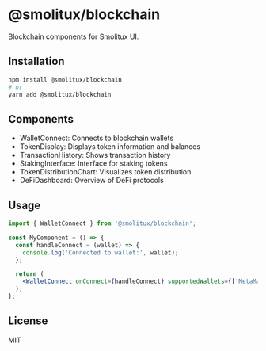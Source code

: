 # @smolitux/blockchain

Blockchain components for Smolitux UI.

## Installation

```bash
npm install @smolitux/blockchain
# or
yarn add @smolitux/blockchain
```

## Components

- WalletConnect: Connects to blockchain wallets
- TokenDisplay: Displays token information and balances
- TransactionHistory: Shows transaction history
- StakingInterface: Interface for staking tokens
- TokenDistributionChart: Visualizes token distribution
- DeFiDashboard: Overview of DeFi protocols

## Usage

```jsx
import { WalletConnect } from '@smolitux/blockchain';

const MyComponent = () => {
  const handleConnect = (wallet) => {
    console.log('Connected to wallet:', wallet);
  };

  return (
    <WalletConnect onConnect={handleConnect} supportedWallets={['MetaMask', 'WalletConnect']} />
  );
};
```

## License

MIT
